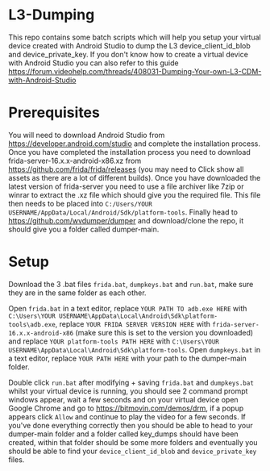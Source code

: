 # L3-Dumping

This repo contains some batch scripts which will help you setup your virtual device created with Android Studio to dump the L3 device_client_id_blob and device_private_key. If you don't know how to create a virtual device with Android Studio you can also refer to this guide https://forum.videohelp.com/threads/408031-Dumping-Your-own-L3-CDM-with-Android-Studio


# Prerequisites
You will need to download Android Studio from https://developer.android.com/studio and complete the installation process.
Once you have completed the installation process you need to download frida-server-16.x.x-android-x86.xz from https://github.com/frida/frida/releases (you may need to Click show all assets as there are a lot of different builds). Once you have downloaded the latest version of frida-server you need to use a file archiver like 7zip or winrar to extract the .xz file which should give you the required file. This file then needs to be placed into `C:/Users/YOUR USERNAME/AppData/Local/Android/Sdk/platform-tools`.
Finally head to https://github.com/wvdumper/dumper and download/clone the repo, it should give you a folder called dumper-main.


# Setup
Download the 3 .bat files `frida.bat`, `dumpkeys.bat` and `run.bat`, make sure they are in the same folder as each other. 

Open `frida.bat` in a text editor, replace `YOUR PATH TO adb.exe HERE` with `C:\Users\YOUR USERNAME\AppData\Local\Android\Sdk\platform-tools\adb.exe`, replace `YOUR FRIDA SERVER VERSION HERE` with `frida-server-16.x.x-android-x86` (make sure this is set to the version you downloaded) and replace `YOUR platform-tools PATH HERE` with `C:\Users\YOUR USERNAME\AppData\Local\Android\Sdk\platform-tools`.
Open `dumpkeys.bat` in a text editor, replace `YOUR PATH HERE` with your path to the dumper-main folder.
 
Double click `run.bat` after modifying + saving `frida.bat` and `dumpkeys.bat` whilst your virtual device is running, you should see 2 command prompt windows appear, wait a few seconds and on your virtual device open Google Chrome and go to https://bitmovin.com/demos/drm, if a popup appears click `Allow` and continue to play the video for a few seconds. 
If you've done everything correctly then you should be able to head to your dumper-main folder and a folder called key_dumps should have been created, within that folder should be some more folders and eventually you should be able to find your `device_client_id_blob` and `device_private_key` files. 
